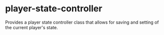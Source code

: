 # player-state-controller
Provides a player state controller class that allows for saving and setting of the current player's state.
